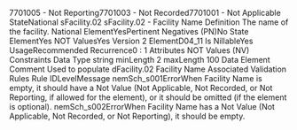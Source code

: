 

7701005 - Not Reporting7701003 - Not Recorded7701001 - Not Applicable
StateNational
sFacility.02
sFacility.02 - Facility Name
Definition
The name of the facility.
National ElementYesPertinent Negatives (PN)No
State ElementYes
NOT ValuesYes
Version 2 ElementD04_11
Is NillableYes
UsageRecommended
Recurrence0 : 1
Attributes
NOT Values (NV)
Constraints
Data Type
string
minLength
2
maxLength
100
Data Element Comment
Used to populate dFacility.02 Facility Name
Associated Validation Rules
Rule IDLevelMessage
nemSch_s001ErrorWhen Facility Name is empty, it should have a Not Value (Not Applicable, Not Recorded, or Not
Reporting, if allowed for the element), or it should be omitted (if the element is optional).
nemSch_s002ErrorWhen Facility Name has a Not Value (Not Applicable, Not Recorded, or Not Reporting), it should
be empty.